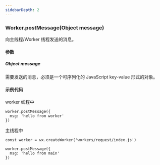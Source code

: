 ```yaml
---
sidebarDepth: 2
---
```


### Worker.postMessage(Object message)

向主线程/Worker 线程发送的消息。

#### 参数

##### Object message

需要发送的消息，必须是一个可序列化的 JavaScript key-value 形式的对象。

#### 示例代码

worker 线程中

```language-js
worker.postMessage({
  msg: 'hello from worker'
})
```

主线程中

```language-js
const worker = wx.createWorker('workers/request/index.js')

worker.postMessage({
  msg: 'hello from main'
})
```